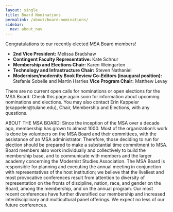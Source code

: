 ```yaml
---
layout: single
title: Board Nominations
permalink: /about/board-nominations/
sidebar:
  nav: about_nav
---
```


Congratulations to our recently elected MSA Board members!

<ul>
	<li>
	<strong>2nd Vice President:</strong> Melissa Bradshaw
	</li>
	<li>
	<strong>Contingent Faculty Representative:</strong> Kate Schnur
	</li>
	<li>
	<strong>Membership and Elections Chair:</strong> Karen Weingarten
	</li>
	<li>
	<strong>Technology and Infrastructure Chair:</strong> Steven Nathaniel
	</li>
	<li>
	<strong>Modernism/modernity Book Review Co-Editors (inaugural position):</strong> Stefanie Sobelle and Martin Harries
	<strong>Vice Program Chair:</strong> Matthew Levay
	</li>
</ul>
There are no current open calls for nominations or open elections for the MSA Board. Check this page again soon for information about upcoming nominations and elections. You may also contact Erin Kappeler (ekappeler@tulane.edu), Chair, Membership and Elections, with any questions.



ABOUT THE MSA BOARD:
Since the inception of the MSA over a decade ago, membership has grown to almost 1000. Most of the organization’s work is done by volunteers on the MSA Board and their committees, with the assistance of an MSA administrator. Therefore, those deciding to run for election should be prepared to make a substantial time commitment to MSA. Board members also work individually and collectively to build the membership base, and to communicate with members and the larger academy concerning the Modernist Studies Association. The MSA Board is responsible for planning and executing the annual meeting in conjunction with representatives of the host institution; we believe that the liveliest and most provocative conferences result from attention to diversity of representation on the fronts of discipline, nation, race, and gender on the Board, among the membership, and on the annual program. Our most recent conferences have further diversified our membership and increased interdisciplinary and multicultural panel offerings. We expect no less of our future conferences.